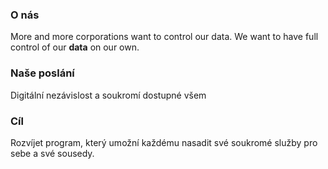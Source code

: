 ### O nás

More and more corporations want to control our data.
We want to have full control of our **data** on our own.

### Naše poslání

Digitální nezávislost a soukromí dostupné všem

### Cíl

Rozvíjet program, který umožní každému nasadit své soukromé služby pro sebe a své sousedy.